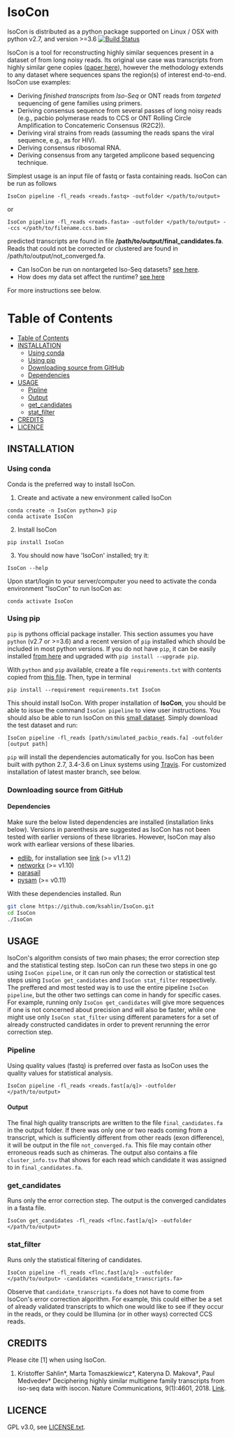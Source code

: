 IsoCon
========

IsoCon is distributed as a python package supported on Linux / OSX with python v2.7, and version >=3.6 [![Build Status](https://travis-ci.org/ksahlin/IsoCon.svg?branch=master)](https://travis-ci.org/ksahlin/IsoCon)


IsoCon is a tool for reconstructing highly similar sequences present in a dataset of from long noisy reads. Its original use case was transcripts from highly similar gene copies ([paper here](https://www.nature.com/articles/s41467-018-06910-x)), however the methodology extends to any dataset where sequences spans the region(s) of interest end-to-end. IsoCon use examples: 

* Deriving *finished transcripts* from *Iso-Seq* or ONT reads from *targeted* sequencing of gene families using primers. 
* Deriving consensus sequence from several passes of long noisy reads (e.g., pacbio polymerase reads to CCS or ONT Rolling Circle Amplification to Concatemeric Consensus (R2C2)).
* Deriving viral strains from  reads (assuming the reads spans the viral sequence, e.g., as for HIV).
* Deriving consensus ribosomal RNA.
* Deriving consensus from any targeted amplicone based sequencing technique.


Simplest usage is an input file of fastq or fasta containing reads. IsoCon can be run as follows

```
IsoCon pipeline -fl_reads <reads.fastq> -outfolder </path/to/output>
```

or 

```
IsoCon pipeline -fl_reads <reads.fasta> -outfolder </path/to/output> --ccs </path/to/filename.ccs.bam>
```



predicted transcripts are found in file **/path/to/output/final_candidates.fa**. Reads that could not be corrected or clustered are found in /path/to/output/not_converged.fa. 

* Can IsoCon be run on nontargeted Iso-Seq datasets? [see here](https://github.com/ksahlin/IsoCon/issues/2). 
* How does my data set affect the runtime? [see here](https://github.com/ksahlin/IsoCon/issues/3) 

For more instructions see below.


Table of Contents
=================

  * [Table of Contents](#Table-of-Contents)
  * [INSTALLATION](#INSTALLATION)
    * [Using conda](#Using-conda)
    * [Using pip](#Using-pip)
    * [Downloading source from GitHub](#Downloading-source-from-GitHub)
    * [Dependencies](#Dependencies)
  * [USAGE](#USAGE)
    * [Pipline](#Pipline)
    * [Output](#Output)
    * [get_candidates](#get_candidates)
    * [stat_filter](#stat_filter)
  * [CREDITS](#CREDITS)
  * [LICENCE](#LICENCE)


INSTALLATION
----------------

### Using conda
Conda is the preferred way to install IsoCon.

1. Create and activate a new environment called IsoCon

```
conda create -n IsoCon python=3 pip 
conda activate IsoCon
```

2. Install IsoCon 

```
pip install IsoCon
```

3. You should now have 'IsoCon' installed; try it:

```
IsoCon --help
```

Upon start/login to your server/computer you need to activate the conda environment "IsoCon" to run IsoCon as:

```
conda activate IsoCon
```


### Using pip 

`pip` is pythons official package installer. This section assumes you have `python` (v2.7 or >=3.6) and a recent version of `pip` installed which should be included in most python versions. If you do not have `pip`, it can be easily installed [from here](https://pip.pypa.io/en/stable/installing/) and upgraded with `pip install --upgrade pip`. 

With `python` and `pip` available, create a file `requirements.txt` with contents copied from [this file](https://github.com/ksahlin/IsoCon/blob/master/requirements.txt). Then, type in terminal 

```
pip install --requirement requirements.txt IsoCon
```

This should install IsoCon. With proper installation of **IsoCon**, you should be able to issue the command `IsoCon pipeline` to view user instructions. You should also be able to run IsoCon on this [small dataset](https://github.com/ksahlin/IsoCon/tree/master/test/data). Simply download the test dataset and run:

```
IsoCon pipeline -fl_reads [path/simulated_pacbio_reads.fa] -outfolder [output path]
```

`pip` will install the dependencies automatically for you. IsoCon has been built with python 2.7, 3.4-3.6 on Linux systems using [Travis](https://travis-ci.org/). For customized installation of latest master branch, see below.

### Downloading source from GitHub

#### Dependencies

Make sure the below listed dependencies are installed (installation links below). Versions in parenthesis are suggested as IsoCon has not been tested with earlier versions of these libraries. However, IsoCon may also work with earliear versions of these libaries.
* [edlib](https://github.com/Martinsos/edlib "edlib's Homepage"), for installation see [link](https://github.com/Martinsos/edlib/tree/master/bindings/python#installation) (>= v1.1.2)
* [networkx](https://networkx.github.io/) (>= v1.10)
* [parasail](https://github.com/jeffdaily/parasail-python)
* [pysam](http://pysam.readthedocs.io/en/latest/installation.html) (>= v0.11)


With these dependencies installed. Run

```sh
git clone https://github.com/ksahlin/IsoCon.git
cd IsoCon
./IsoCon
```


USAGE
-------

IsoCon's algorithm consists of two main phases; the error correction step and the statistical testing step. IsoCon can run these two steps in one go using `IsoCon pipeline`, or it can run only the correction or statistical test steps using `IsoCon get_candidates` and `IsoCon stat_filter` respectively. The preffered and most tested way is to use the entire pipeline `IsoCon pipeline`, but the other two settings can come in handy for specific cases. For example, running only `IsoCon get_candidates` will give more sequences if one is not concerned about precision and will also be faster, while one might use only `IsoCon stat_filter` using different parameters for a set of already constructed candidates in order to prevent rerunning the error correction step.


### Pipeline

Using quality values (fastq) is preferred over fasta as IsoCon uses the quality values for statistical analysis.


```
IsoCon pipeline -fl_reads <reads.fast[a/q]> -outfolder </path/to/output>
```


#### Output

The final high quality transcripts are written to the file `final_candidates.fa` in the output folder. If there was only one or two reads coming from a transcript, which is sufficiently different from other reads (exon difference), it will be output in the file `not_converged.fa`. This file may contain other erroneous reads such as chimeras. The output also contains a file `cluster_info.tsv` that shows for each read which candidate it was assigned to in `final_candidates.fa`.

### get_candidates

Runs only the error correction step. The output is the converged candidates in a fasta file.

```
IsoCon get_candidates -fl_reads <flnc.fast[a/q]> -outfolder </path/to/output>
```

### stat_filter

Runs only the statistical filtering of candidates.

```
IsoCon pipeline -fl_reads <flnc.fast[a/q]> -outfolder </path/to/output> -candidates <candidate_transcripts.fa> 
```
Observe that `candidate_transcripts.fa` does not have to come from IsoCon's error correction algorithm. For example, this could either be a set of already validated transcripts to which one would like to see if they occur in the reads, or they could be Illumina (or in other ways) corrected CCS reads.



CREDITS
----------------

Please cite [1] when using IsoCon.

1. Kristoffer Sahlin*, Marta Tomaszkiewicz*, Kateryna D. Makova†, Paul Medvedev† Deciphering highly similar multigene family transcripts from iso-seq data with isocon. Nature Communications, 9(1):4601, 2018. [Link](https://www.nature.com/articles/s41467-018-06910-x).

LICENCE
----------------

GPL v3.0, see [LICENSE.txt](https://github.com/ksahlin/IsoCon/blob/master/LICENCE.txt).

